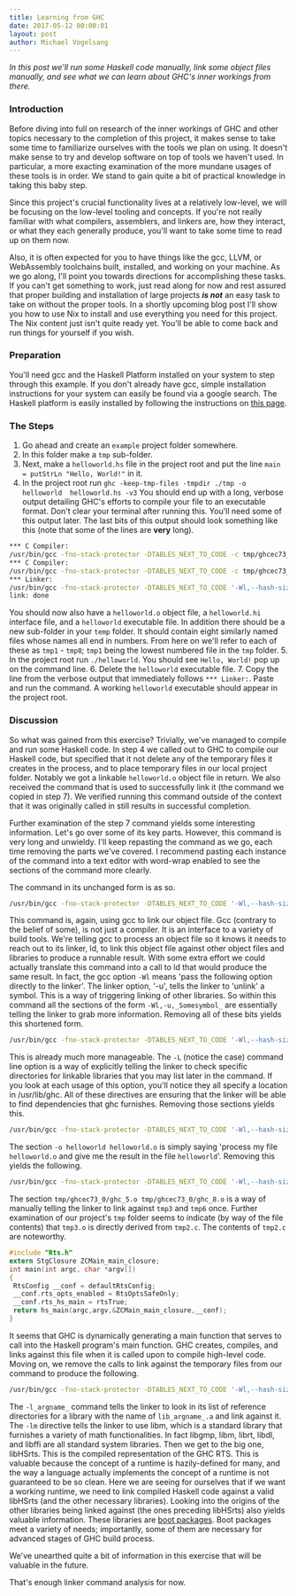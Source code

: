 ```yaml
---
title: Learning from GHC
date: 2017-05-12 00:00:01
layout: post
author: Michael Vogelsang
---
```


_In this post we'll run some Haskell code manually, link some object files manually, and see what we can learn about GHC's inner workings from there._

### Introduction
Before diving into full on research of the inner workings of GHC and other topics necessary to the completion of this project, it makes sense to take some time to familiarize ourselves with the tools we plan on using. It doesn't make sense to try and develop software on top of tools we haven't used. In particular, a more exacting examination of the more mundane usages of these tools is in order. We stand to gain quite a bit of practical knowledge in taking this baby step.

Since this project's crucial functionality lives at a relatively low-level, we will be focusing on the low-level tooling and concepts. If you're not really familiar with what compilers, assemblers, and linkers are, how they interact, or what they each generally produce, you'll want to take some time to read up on them now.

Also, it is often expected for you to have things like the gcc, LLVM, or WebAssembly toolchains built, installed, and working on your machine. As we go along, I'll point you towards directions for accomplishing these tasks. If you can't get something to work, just read along for now and rest assured that proper building and installation of large projects ***is not*** an easy task to take on without the proper tools. In a shortly upcoming blog post I'll show you how to use Nix to install and use everything you need for this project. The Nix content just isn't quite ready yet. You'll be able to come back and run things for yourself if you wish.

### Preparation
You'll need gcc and the Haskell Platform installed on your system to step through this example. If you don't already have gcc, simple installation instructions for your system can easily be found via a google search. The Haskell platform is easily installed by following the instructions on [this page](https://www.haskell.org/platform/).

### The Steps
1. Go ahead and create an `example` project folder somewhere.
2. In this folder make a `tmp` sub-folder.
3. Next, make a `helloworld.hs` file in the project root
and put the line `main = putStrLn "Hello, World!"` in it.
4. In the project root run
`ghc -keep-tmp-files -tmpdir ./tmp -o helloworld  helloworld.hs -v3`
You should end up with a long, verbose output detailing GHC's efforts to compile your file to an executable format. Don't clear your terminal after running this. You'll need some of this output later. The last bits of this output should look something like this (note that some of the lines are **very** long).
```bash
*** C Compiler:
/usr/bin/gcc -fno-stack-protector -DTABLES_NEXT_TO_CODE -c tmp/ghcec73_0/ghc_4.c -o tmp/ghcec73_0/ghc_5.o -I/usr/lib/ghc/include
*** C Compiler:
/usr/bin/gcc -fno-stack-protector -DTABLES_NEXT_TO_CODE -c tmp/ghcec73_0/ghc_7.s -o tmp/ghcec73_0/ghc_8.o -I/usr/lib/ghc/include
*** Linker:
/usr/bin/gcc -fno-stack-protector -DTABLES_NEXT_TO_CODE '-Wl,--hash-size=31' -Wl,--reduce-memory-overheads -Wl,--no-as-needed -o helloworld helloworld.o -L/usr/lib/ghc/base_HQfYBxpPvuw8OunzQu6JGM -L/usr/lib/ghc/integ_2aU3IZNMF9a7mQ0OzsZ0dS -L/usr/lib/ghc/ghcpr_8TmvWUcS1U1IKHT0levwg3 -L/usr/lib/ghc/rts tmp/ghcec73_0/ghc_5.o tmp/ghcec73_0/ghc_8.o -Wl,-u,ghczmprim_GHCziTypes_Izh_static_info -Wl,-u,ghczmprim_GHCziTypes_Czh_static_info -Wl,-u,ghczmprim_GHCziTypes_Fzh_static_info -Wl,-u,ghczmprim_GHCziTypes_Dzh_static_info -Wl,-u,base_GHCziPtr_Ptr_static_info -Wl,-u,ghczmprim_GHCziTypes_Wzh_static_info -Wl,-u,base_GHCziInt_I8zh_static_info -Wl,-u,base_GHCziInt_I16zh_static_info -Wl,-u,base_GHCziInt_I32zh_static_info -Wl,-u,base_GHCziInt_I64zh_static_info -Wl,-u,base_GHCziWord_W8zh_static_info -Wl,-u,base_GHCziWord_W16zh_static_info -Wl,-u,base_GHCziWord_W32zh_static_info -Wl,-u,base_GHCziWord_W64zh_static_info -Wl,-u,base_GHCziStable_StablePtr_static_info -Wl,-u,ghczmprim_GHCziTypes_Izh_con_info -Wl,-u,ghczmprim_GHCziTypes_Czh_con_info -Wl,-u,ghczmprim_GHCziTypes_Fzh_con_info -Wl,-u,ghczmprim_GHCziTypes_Dzh_con_info -Wl,-u,base_GHCziPtr_Ptr_con_info -Wl,-u,base_GHCziPtr_FunPtr_con_info -Wl,-u,base_GHCziStable_StablePtr_con_info -Wl,-u,ghczmprim_GHCziTypes_False_closure -Wl,-u,ghczmprim_GHCziTypes_True_closure -Wl,-u,base_GHCziPack_unpackCString_closure -Wl,-u,base_GHCziIOziException_stackOverflow_closure -Wl,-u,base_GHCziIOziException_heapOverflow_closure -Wl,-u,base_ControlziExceptionziBase_nonTermination_closure -Wl,-u,base_GHCziIOziException_blockedIndefinitelyOnMVar_closure -Wl,-u,base_GHCziIOziException_blockedIndefinitelyOnSTM_closure -Wl,-u,base_GHCziIOziException_allocationLimitExceeded_closure -Wl,-u,base_ControlziExceptionziBase_nestedAtomically_closure -Wl,-u,base_GHCziEventziThread_blockedOnBadFD_closure -Wl,-u,base_GHCziWeak_runFinalizzerBatch_closure -Wl,-u,base_GHCziTopHandler_flushStdHandles_closure -Wl,-u,base_GHCziTopHandler_runIO_closure -Wl,-u,base_GHCziTopHandler_runNonIO_closure -Wl,-u,base_GHCziConcziIO_ensureIOManagerIsRunning_closure -Wl,-u,base_GHCziConcziIO_ioManagerCapabilitiesChanged_closure -Wl,-u,base_GHCziConcziSync_runSparks_closure -Wl,-u,base_GHCziConcziSignal_runHandlersPtr_closure -lHSbase-4.8.2.0-HQfYBxpPvuw8OunzQu6JGM -lHSinteger-gmp-1.0.0.0-2aU3IZNMF9a7mQ0OzsZ0dS -lHSghc-prim-0.4.0.0-8TmvWUcS1U1IKHT0levwg3 -lHSrts -lgmp -lm -lrt -ldl -lffi
link: done
```
You should now also have a `helloworld.o` object file, a `helloworld.hi` interface file, and a `helloworld` executable file. In addition there should be a new sub-folder in your `temp` folder. It should contain eight similarly named files whose names all end in numbers. From here on we'll refer to each of these as `tmp1` - `tmp8`; `tmp1` being the lowest numbered file in the `tmp` folder.
5. In the project root run `./helloworld`. You should see `Hello, World!` pop up on the command line.
6. Delete the `helloworld` executable file.
7. Copy the line from the verbose output that immediately follows `*** Linker:`. Paste and run the command. A working `helloworld` executable should appear in the project root.

### Discussion
So what was gained from this exercise? Trivially, we've managed to compile and run some Haskell code. In step 4 we called out to GHC to compile our Haskell code, but specified that it not delete any of the temporary files it creates in the process, and to place temporary files in our local project folder. Notably we got a linkable `helloworld.o` object file in return. We also received the command that is used to successfully link it (the command we copied in step 7). We verified running this command outside of the context that it was originally called in still results in successful completion.

Further examination of the step 7 command yields some interesting information. Let's go over some of its key parts. However, this command is very long and unwieldy. I'll keep repasting the command as we go, each time removing the parts we've covered. I recommend pasting each instance of the command into a text editor with word-wrap enabled to see the sections of the command more clearly.

The command in its unchanged form is as so.
```bash
/usr/bin/gcc -fno-stack-protector -DTABLES_NEXT_TO_CODE '-Wl,--hash-size=31' -Wl,--reduce-memory-overheads -Wl,--no-as-needed -o helloworld helloworld.o -L/usr/lib/ghc/base_HQfYBxpPvuw8OunzQu6JGM -L/usr/lib/ghc/integ_2aU3IZNMF9a7mQ0OzsZ0dS -L/usr/lib/ghc/ghcpr_8TmvWUcS1U1IKHT0levwg3 -L/usr/lib/ghc/rts tmp/ghcec73_0/ghc_5.o tmp/ghcec73_0/ghc_8.o -Wl,-u,ghczmprim_GHCziTypes_Izh_static_info -Wl,-u,ghczmprim_GHCziTypes_Czh_static_info -Wl,-u,ghczmprim_GHCziTypes_Fzh_static_info -Wl,-u,ghczmprim_GHCziTypes_Dzh_static_info -Wl,-u,base_GHCziPtr_Ptr_static_info -Wl,-u,ghczmprim_GHCziTypes_Wzh_static_info -Wl,-u,base_GHCziInt_I8zh_static_info -Wl,-u,base_GHCziInt_I16zh_static_info -Wl,-u,base_GHCziInt_I32zh_static_info -Wl,-u,base_GHCziInt_I64zh_static_info -Wl,-u,base_GHCziWord_W8zh_static_info -Wl,-u,base_GHCziWord_W16zh_static_info -Wl,-u,base_GHCziWord_W32zh_static_info -Wl,-u,base_GHCziWord_W64zh_static_info -Wl,-u,base_GHCziStable_StablePtr_static_info -Wl,-u,ghczmprim_GHCziTypes_Izh_con_info -Wl,-u,ghczmprim_GHCziTypes_Czh_con_info -Wl,-u,ghczmprim_GHCziTypes_Fzh_con_info -Wl,-u,ghczmprim_GHCziTypes_Dzh_con_info -Wl,-u,base_GHCziPtr_Ptr_con_info -Wl,-u,base_GHCziPtr_FunPtr_con_info -Wl,-u,base_GHCziStable_StablePtr_con_info -Wl,-u,ghczmprim_GHCziTypes_False_closure -Wl,-u,ghczmprim_GHCziTypes_True_closure -Wl,-u,base_GHCziPack_unpackCString_closure -Wl,-u,base_GHCziIOziException_stackOverflow_closure -Wl,-u,base_GHCziIOziException_heapOverflow_closure -Wl,-u,base_ControlziExceptionziBase_nonTermination_closure -Wl,-u,base_GHCziIOziException_blockedIndefinitelyOnMVar_closure -Wl,-u,base_GHCziIOziException_blockedIndefinitelyOnSTM_closure -Wl,-u,base_GHCziIOziException_allocationLimitExceeded_closure -Wl,-u,base_ControlziExceptionziBase_nestedAtomically_closure -Wl,-u,base_GHCziEventziThread_blockedOnBadFD_closure -Wl,-u,base_GHCziWeak_runFinalizzerBatch_closure -Wl,-u,base_GHCziTopHandler_flushStdHandles_closure -Wl,-u,base_GHCziTopHandler_runIO_closure -Wl,-u,base_GHCziTopHandler_runNonIO_closure -Wl,-u,base_GHCziConcziIO_ensureIOManagerIsRunning_closure -Wl,-u,base_GHCziConcziIO_ioManagerCapabilitiesChanged_closure -Wl,-u,base_GHCziConcziSync_runSparks_closure -Wl,-u,base_GHCziConcziSignal_runHandlersPtr_closure -lHSbase-4.8.2.0-HQfYBxpPvuw8OunzQu6JGM -lHSinteger-gmp-1.0.0.0-2aU3IZNMF9a7mQ0OzsZ0dS -lHSghc-prim-0.4.0.0-8TmvWUcS1U1IKHT0levwg3 -lHSrts -lgmp -lm -lrt -ldl -lffi
```
This command is, again, using gcc to link our object file. Gcc (contrary to the belief of some), is not just a compiler. It is an interface to a variety of build tools. We're telling gcc to process an object file so it knows it needs to reach out to its linker, ld, to link this object file against other object files and libraries to produce a runnable result. With some extra effort we could actually translate this command into a call to ld that would produce the same result. In fact, the gcc option `-Wl` means 'pass the following option directly to the linker'. The linker option, '-u', tells the linker to 'unlink' a symbol. This is a way of triggering linking of other libraries. So within this command all the sections of the form `-Wl,-u,_Somesymbol_` are essentially telling the linker to grab more information.
Removing all of these bits yields this shortened form.
```bash
/usr/bin/gcc -fno-stack-protector -DTABLES_NEXT_TO_CODE '-Wl,--hash-size=31' -Wl,--reduce-memory-overheads -Wl,--no-as-needed -o helloworld helloworld.o -L/usr/lib/ghc/base_HQfYBxpPvuw8OunzQu6JGM -L/usr/lib/ghc/integ_2aU3IZNMF9a7mQ0OzsZ0dS -L/usr/lib/ghc/ghcpr_8TmvWUcS1U1IKHT0levwg3 -L/usr/lib/ghc/rts tmp/ghcec73_0/ghc_5.o tmp/ghcec73_0/ghc_8.o -lHSbase-4.8.2.0-HQfYBxpPvuw8OunzQu6JGM -lHSinteger-gmp-1.0.0.0-2aU3IZNMF9a7mQ0OzsZ0dS -lHSghc-prim-0.4.0.0-8TmvWUcS1U1IKHT0levwg3 -lHSrts -lgmp -lm -lrt -ldl -lffi
```
This is already much more manageable. The `-L` (notice the case) command line option is a way of explicitly telling the linker to check specific directories for linkable libraries that you may list later in the command. If you look at each usage of this option, you'll notice they all specify a location in /usr/lib/ghc. All of these directives are ensuring that the linker will be able to find dependencies that ghc furnishes.
Removing those sections yields this.
```bash
/usr/bin/gcc -fno-stack-protector -DTABLES_NEXT_TO_CODE '-Wl,--hash-size=31' -Wl,--reduce-memory-overheads -Wl,--no-as-needed -o helloworld helloworld.o tmp/ghcec73_0/ghc_5.o tmp/ghcec73_0/ghc_8.o -lHSbase-4.8.2.0-HQfYBxpPvuw8OunzQu6JGM -lHSinteger-gmp-1.0.0.0-2aU3IZNMF9a7mQ0OzsZ0dS -lHSghc-prim-0.4.0.0-8TmvWUcS1U1IKHT0levwg3 -lHSrts -lgmp -lm -lrt -ldl -lffi
```
The section `-o helloworld helloworld.o` is simply saying 'process my file `helloworld.o` and give me the result in the file `helloworld`'.
Removing this yields the following.
```bash
/usr/bin/gcc -fno-stack-protector -DTABLES_NEXT_TO_CODE '-Wl,--hash-size=31' -Wl,--reduce-memory-overheads -Wl,--no-as-needed tmp/ghcec73_0/ghc_5.o tmp/ghcec73_0/ghc_8.o -lHSbase-4.8.2.0-HQfYBxpPvuw8OunzQu6JGM -lHSinteger-gmp-1.0.0.0-2aU3IZNMF9a7mQ0OzsZ0dS -lHSghc-prim-0.4.0.0-8TmvWUcS1U1IKHT0levwg3 -lHSrts -lgmp -lm -lrt -ldl -lffi
```
The section `tmp/ghcec73_0/ghc_5.o tmp/ghcec73_0/ghc_8.o` is a way of manually telling the linker to link against `tmp3` and `tmp6` once. Further examination of our project's `tmp` folder seems to indicate (by way of the file contents) that `tmp3.o` is directly derived from `tmp2.c`. The contents of `tmp2.c` are noteworthy.
```c
#include "Rts.h"
extern StgClosure ZCMain_main_closure;
int main(int argc, char *argv[])
{
 RtsConfig __conf = defaultRtsConfig;
 __conf.rts_opts_enabled = RtsOptsSafeOnly;
 __conf.rts_hs_main = rtsTrue;
 return hs_main(argc,argv,&ZCMain_main_closure,__conf);
}
```
It seems that GHC is dynamically generating a main function that serves to call into the Haskell program's main function. GHC creates, compiles, and links against this file when it is called upon to compile high-level code.
Moving on, we remove the calls to link against the temporary files from our command to produce the following.
```bash
/usr/bin/gcc -fno-stack-protector -DTABLES_NEXT_TO_CODE '-Wl,--hash-size=31' -Wl,--reduce-memory-overheads -Wl,--no-as-needed -lHSbase-4.8.2.0-HQfYBxpPvuw8OunzQu6JGM -lHSinteger-gmp-1.0.0.0-2aU3IZNMF9a7mQ0OzsZ0dS -lHSghc-prim-0.4.0.0-8TmvWUcS1U1IKHT0levwg3 -lHSrts -lgmp -lm -lrt -ldl -lffi
```
The `-l_argname_` command tells the linker to look in its list of reference directories for a library with the name of `lib_argname_.a` and link against it. The `-lm` directive tells the linker to use libm, which is a standard library that furnishes a variety of math functionalities. In fact libgmp, libm, librt, libdl, and libffi are all standard system libraries.
Then we get to the big one, libHSrts. This is the compiled representation of the GHC RTS. This is valuable because the concept of a runtime is hazily-defined for many, and the way a language actually implements the concept of a runtime is not guaranteed to be so clean. Here we are seeing for ourselves that if we want a working runtime, we need to link compiled Haskell code against a valid libHSrts (and the other necessary libraries). Looking into the origins of the other libraries being linked against (the ones preceding libHSrts) also yields valuable information. These libraries are [boot packages](https://ghc.haskell.org/trac/ghc/wiki/Commentary/Libraries). Boot packages meet a variety of needs; importantly, some of them are necessary for advanced stages of GHC build process.

We've unearthed quite a bit of information in this exercise that will be valuable in the future.

That's enough linker command analysis for now.
